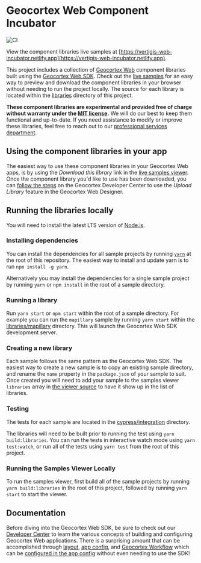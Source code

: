 # Geocortex Web Component Incubator

![CI](https://github.com/geocortex/vertigis-web-incubator/workflows/CI/badge.svg)

View the component libraries live samples at [https://vertigis-web-incubator.netlify.app](https://vertigis-web-incubator.netlify.app).

This project includes a collection of [Geocortex Web](https://www.geocortex.com/products/gxw/) component libraries built using the [Geocortex Web SDK](https://developers.geocortex.com/docs/web/sdk-overview/). Check out the [live samples](https://vertigis-web-incubator.netlify.app/) for an easy way to preview and download the component libraries in your browser without needing to run the project locally. The source for each library is located within the [libraries](libraries) directory of this project.

**These component libraries are experimental and provided free of charge without warranty under the [MIT license](LICENSE).** We will do our best to keep them functional and up-to-date. If you need assistance to modify or improve these libraries, feel free to reach out to our [professional services department](https://www.geocortex.com/support-services/professional-services/).

## Using the component libraries in your app

The easiest way to use these component libraries in your Geocortex Web apps, is by using the _Download this library_ link in the [live samples viewer](https://vertigis-web-incubator.netlify.app/). Once the component library you'd like to use has been downloaded, you can [follow the steps](https://developers.geocortex.com/docs/web/sdk-deployment#uploading-custom-code-to-an-app) on the Geocortex Developer Center to use the _Upload Library_ feature in the Geocortex Web Designer.

## Running the libraries locally

You will need to install the latest LTS version of [Node.js](https://nodejs.org/).

### Installing dependencies

You can install the dependencies for all sample projects by running [`yarn`](https://yarnpkg.com/) at the root of this repository. The easiest way to install and update yarn is to run `npm install -g yarn`.

Alternatively you may install the dependencies for a single sample project by running `yarn` or `npm install` in the root of a sample directory.

### Running a library

Run `yarn start` or `npm start` within the root of a sample directory. For example you can run the `mapillary` sample by running `yarn start` within the [libraries/mapillary](libraries/mapillary) directory. This will launch the Geocortex Web SDK development server.

### Creating a new library

Each sample follows the same pattern as the Geocortex Web SDK. The easiest way to create a new sample is to copy an existing sample directory, and rename the `name` property in the `package.json` of your sample to suit. Once created you will need to add your sample to the samples viewer `libraries` array in [the viewer source](viewer/src/App.tsx) to have it show up in the list of libraries.

### Testing

The tests for each sample are located in the [cypress/integration](cypress/integration) directory.

The libraries will need to be built prior to running the test using `yarn build:libraries`. You can run the tests in interactive watch mode using `yarn test:watch`, or run all of the tests using `yarn test` from the root of this project.

### Running the Samples Viewer Locally

To run the samples viewer, first build all of the sample projects by running `yarn build:libraries` in the root of this project, followed by running `yarn start` to start the viewer.

## Documentation

Before diving into the Geocortex Web SDK, be sure to check out our [Developer Center](https://developers.geocortex.com/docs/web/overview/) to learn the various concepts of building and configuring Geocortex Web applications. There is a surprising amount that can be accomplished through [layout](https://developers.geocortex.com/docs/web/configuration-layout-getting-started/), [app config](https://developers.geocortex.com/docs/web/configuration-app-config-getting-started/), and [Geocortex Workflow](https://www.geocortex.com/products/geocortex-workflow/) which can be [configured in the app config](https://developers.geocortex.com/docs/web/tutorial-run-workflow-app-config/) without even needing to use the SDK!
